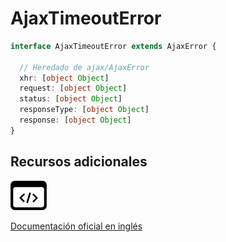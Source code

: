 # AjaxTimeoutError

```typescript
interface AjaxTimeoutError extends AjaxError {

  // Heredado de ajax/AjaxError
  xhr: [object Object]
  request: [object Object]
  status: [object Object]
  responseType: [object Object]
  response: [object Object]
}
```

## Recursos adicionales

<a class="source-icon" target="_blank" href="https://github.com/ReactiveX/rxjs/blob/6.5.5/src/internal/observable/dom/AjaxObservable.ts#L551-L550">
<img src="assets/icons/source-code.png" alt="Source code">
</a>
</div>

<a target="_blank" href="https://rxjs.dev/api/ajax/AjaxTimeoutError">Documentación oficial en inglés</a>
